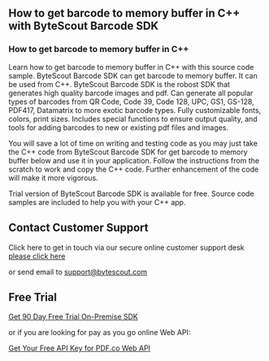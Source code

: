 ## How to get barcode to memory buffer in C++ with ByteScout Barcode SDK

### How to get barcode to memory buffer in C++

Learn how to get barcode to memory buffer in C++ with this source code sample. ByteScout Barcode SDK can get barcode to memory buffer. It can be used from C++. ByteScout Barcode SDK is the robost SDK that generates high quality barcode images and pdf. Can generate all popular types of barcodes from QR Code, Code 39, Code 128, UPC, GS1, GS-128, PDF417, Datamatrix to more exotic barcode types. Fully customizable fonts, colors, print sizes. Includes special functions to ensure output quality, and tools for adding barcodes to new or existing pdf files and images.

You will save a lot of time on writing and testing code as you may just take the C++ code from ByteScout Barcode SDK for get barcode to memory buffer below and use it in your application. Follow the instructions from the scratch to work and copy the C++ code. Further enhancement of the code will make it more vigorous.

Trial version of ByteScout Barcode SDK is available for free. Source code samples are included to help you with your C++ app.

## Contact Customer Support

Click here to get in touch via our secure online customer support desk [please click here](https://bytescout.zendesk.com/hc/en-us/requests/new?subject=ByteScout%20Barcode%20SDK%20Question)

or send email to [support@bytescout.com](mailto:support@bytescout.com?subject=ByteScout%20Barcode%20SDK%20Question) 

## Free Trial

[Get 90 Day Free Trial On-Premise SDK](https://bytescout.com/download/web-installer?utm_source=github-readme)

or if you are looking for pay as you go online Web API:

[Get Your Free API Key for PDF.co Web API](https://pdf.co/documentation/api?utm_source=github-readme)